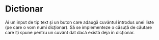 # Dictionar
Ai un input de tip text și un buton care adaugă cuvântul introdus unei liste (pe care o vom numi dicționar). Să se implementeze o căsuță de căutare care îți spune pentru un cuvânt dat dacă există deja în dicționar.
